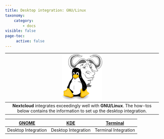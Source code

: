 ```yaml
---
title: Desktop integration: GNU/Linux
taxonomy:
    category:
        - docs
visible: false
page-toc:
     active: false
---
```

|![](gnu_linux.png)|
|:--:|
|**Nextcloud** integrates exceedingly well with **GNU/Linux**. The how-tos below contains the information to set up the desktop integration.|

 |[GNOME](gnome-desktop-integration)|[KDE](kde-desktop-integration)|[Terminal](terminal-integration)|
 |:--:|:--:|:--:|
 |Desktop Integration|Desktop Integration|Terminal Integration|
